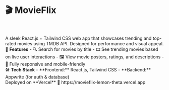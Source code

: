 # 🎬 MovieFlix 
<br/>
<br/>
A sleek React.js + Tailwind CSS web app that showcases trending and top-rated movies using TMDB API. Designed for performance and visual appeal.
<br/>
🚀 <b>Features</b>
- 🔍 Search for movies by title
- 🎞️ See trending movies based on live user interactions
- 🖼️ View movie posters, ratings, and descriptions
- 🌙 Fully responsive and mobile-friendly
<br/>
🛠 <b>Tech Stack</b>
- **Frontend:** React.js, Tailwind CSS
- **Backend:** Appwrite (for auth & database)
<br/>
Deployed on **Vercel**  
🔗 https://movieflix-lemon-theta.vercel.app
